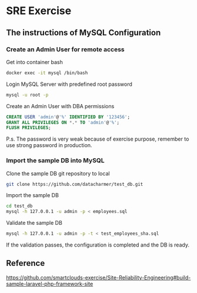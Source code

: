 # SRE Exercise

## The instructions of MySQL Configuration

### Create an Admin User for remote access

Get into container bash

```bash
docker exec -it mysql /bin/bash
```

Login MySQL Server with predefined root password

```bash
mysql -u root -p
```

Create an Admin User with DBA permissions

```sql
CREATE USER 'admin'@'%' IDENTIFIED BY '123456';
GRANT ALL PRIVILEGES ON *.* TO 'admin'@'%';
FLUSH PRIVILEGES;
```

P.s. The password is very weak because of exercise purpose, remember to use strong password in production.

### Import the sample DB into MySQL

Clone the sample DB git repository to local

```bash
git clone https://github.com/datacharmer/test_db.git
```

Import the sample DB

```bash
cd test_db
mysql -h 127.0.0.1 -u admin -p < employees.sql
```

Validate the sample DB

```bash
mysql -h 127.0.0.1 -u admin -p -t < test_employees_sha.sql
```

If the validation passes, the configuration is completed and the DB is ready.

## Reference

<https://github.com/smartclouds-exercise/Site-Reliability-Engineering#build-sample-laravel-php-framework-site>